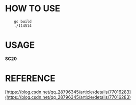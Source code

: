 # HOW TO USE
```
    go build
    ./114514
```

# USAGE

**SC20**


# REFERENCE

[https://blog.csdn.net/qq_28796345/article/details/77016283](https://blog.csdn.net/qq_28796345/article/details/77016283)
